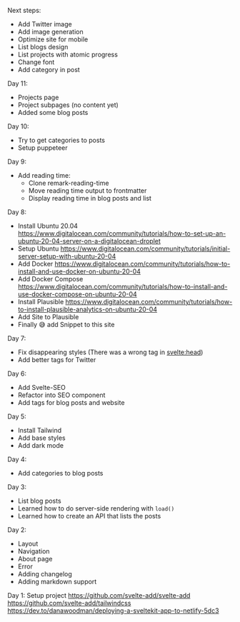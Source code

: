 Next steps:
* Add Twitter image
* Add image generation
* Optimize site for mobile
* List blogs design
* List projects with atomic progress
* Change font
* Add category in post

Day 11:
* Projects page
* Project subpages (no content yet)
* Added some blog posts

Day 10:
* Try to get categories to posts
* Setup puppeteer

Day 9:
* Add reading time:
  * Clone remark-reading-time
  * Move reading time output to frontmatter
  * Display reading time in blog posts and list

Day 8:
* Install Ubuntu 20.04 https://www.digitalocean.com/community/tutorials/how-to-set-up-an-ubuntu-20-04-server-on-a-digitalocean-droplet
* Setup Ubuntu https://www.digitalocean.com/community/tutorials/initial-server-setup-with-ubuntu-20-04
* Add Docker https://www.digitalocean.com/community/tutorials/how-to-install-and-use-docker-on-ubuntu-20-04
* Add Docker Compose https://www.digitalocean.com/community/tutorials/how-to-install-and-use-docker-compose-on-ubuntu-20-04
* Install Plausible https://www.digitalocean.com/community/tutorials/how-to-install-plausible-analytics-on-ubuntu-20-04
* Add Site to Plausible
* Finally 😅 add Snippet to this site

Day 7:
* Fix disappearing styles (There was a wrong tag in <svelte:head>)
* Add better tags for Twitter

Day 6:
* Add Svelte-SEO
* Refactor into SEO component
* Add tags for blog posts and website

Day 5:
* Install Tailwind
* Add base styles
* Add dark mode

Day 4: 
* Add categories to blog posts

Day 3:
* List blog posts
* Learned how to do server-side rendering with `load()`
* Learned how to create an API that lists the posts

Day 2:
* Layout
* Navigation
* About page
* Error
* Adding changelog
* Adding markdown support

Day 1: Setup project
https://github.com/svelte-add/svelte-add
https://github.com/svelte-add/tailwindcss
https://dev.to/danawoodman/deploying-a-sveltekit-app-to-netlify-5dc3